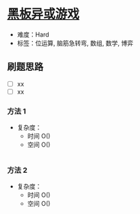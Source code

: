 # [黑板异或游戏](https://leetcode-cn.com/problems/chalkboard-xor-game/)

- 难度：Hard
- 标签：位运算, 脑筋急转弯, 数组, 数学, 博弈

## 刷题思路

- [ ] xx
- [ ] xx

### 方法 1

- 复杂度：
    - 时间 O()
    - 空间 O()

``` js

```

### 方法 2

- 复杂度：
    - 时间 O()
    - 空间 O()

``` js

```

